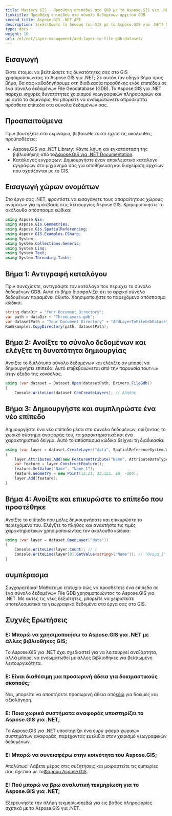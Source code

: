 ```yaml
---
title: Mastery GIS - Προσθήκη επιπέδων στο GDB με το Aspose.GIS για .NET
linktitle: Προσθήκη επιπέδου στο σύνολο δεδομένων αρχείου GDB
second_title: Aspose.GIS .NET API
description: Ξεκλειδώστε τη δύναμη του GIS με το Aspose.GIS για .NET! Μάθετε πώς να προσθέτετε επίπεδα σε σύνολα δεδομένων File GDB σε αυτόν τον αναλυτικό οδηγό. #γεωγραφικά δεδομένα #Aspose #GIS
type: docs
weight: 16
url: /el/net/layer-management/add-layer-to-file-gdb-dataset/
---
```

## Εισαγωγή
Είστε έτοιμοι να βελτιώσετε τις δυνατότητές σας στο GIS χρησιμοποιώντας το Aspose.GIS για .NET; Σε αυτόν τον οδηγό βήμα προς βήμα, θα σας καθοδηγήσουμε στη διαδικασία προσθήκης ενός επιπέδου σε ένα σύνολο δεδομένων File Geodatabase (GDB). Το Aspose.GIS για .NET παρέχει ισχυρές δυνατότητες χειρισμού γεωγραφικών πληροφοριών και με αυτό το σεμινάριο, θα μπορείτε να ενσωματώνετε απρόσκοπτα πρόσθετα επίπεδα στα σύνολα δεδομένων σας.
## Προαπαιτούμενα
Πριν βουτήξετε στο σεμινάριο, βεβαιωθείτε ότι έχετε τις ακόλουθες προϋποθέσεις:
-  Aspose.GIS για .NET Library: Κάντε λήψη και εγκατάσταση της βιβλιοθήκης από το[Aspose.GIS για .NET Documentation](https://reference.aspose.com/gis/net/).
- Κατάλογος εγγράφων: Δημιουργήστε έναν αποκλειστικό κατάλογο εγγράφων στο μηχάνημά σας για αποθήκευση και διαχείριση αρχείων που σχετίζονται με το GIS.
## Εισαγωγή χώρων ονομάτων
Στο έργο σας .NET, φροντίστε να εισαγάγετε τους απαραίτητους χώρους ονομάτων για πρόσβαση στις λειτουργίες Aspose.GIS. Χρησιμοποιήστε το ακόλουθο απόσπασμα κώδικα:
```csharp
using Aspose.Gis;
using Aspose.Gis.Geometries;
using Aspose.Gis.SpatialReferencing;
using Aspose.GIS.Examples.CSharp;
using System;
using System.Collections.Generic;
using System.Linq;
using System.Text;
using System.Threading.Tasks;
```
## Βήμα 1: Αντιγραφή καταλόγου
Πριν συνεχίσετε, αντιγράψτε τον κατάλογο που περιέχει το σύνολο δεδομένων GDB. Αυτό το βήμα διασφαλίζει ότι το αρχικό σύνολο δεδομένων παραμένει άθικτο. Χρησιμοποιήστε το παρεχόμενο απόσπασμα κώδικα:
```csharp
string dataDir = "Your Document Directory";
var path = dataDir + "ThreeLayers.gdb";
var datasetPath = "Your Document Directory" + "AddLayerToFileGdbDataset_out.gdb";
RunExamples.CopyDirectory(path, datasetPath);
```
## Βήμα 2: Ανοίξτε το σύνολο δεδομένων και ελέγξτε τη δυνατότητα δημιουργίας
 Ανοίξτε το διπλότυπο σύνολο δεδομένων και ελέγξτε αν μπορεί να δημιουργήσει επίπεδα. Αυτό επιβεβαιώνεται από την παρουσία του`True` στην έξοδο της κονσόλας.
```csharp
using (var dataset = Dataset.Open(datasetPath, Drivers.FileGdb))
{
    Console.WriteLine(dataset.CanCreateLayers); // Αληθής
```
## Βήμα 3: Δημιουργήστε και συμπληρώστε ένα νέο επίπεδο
Δημιουργήστε ένα νέο επίπεδο μέσα στο σύνολο δεδομένων, ορίζοντας το χωρικό σύστημα αναφοράς του, τα χαρακτηριστικά και ένα χαρακτηριστικό δείγμα. Αυτό το απόσπασμα κώδικα δείχνει τη διαδικασία:
```csharp
using (var layer = dataset.CreateLayer("data", SpatialReferenceSystem.Wgs84))
{
    layer.Attributes.Add(new FeatureAttribute("Name", AttributeDataType.String));
    var feature = layer.ConstructFeature();
    feature.SetValue("Name", "Name_1");
    feature.Geometry = new Point(12.21, 23.123, 20, -200);
    layer.Add(feature);
}
```
## Βήμα 4: Ανοίξτε και επικυρώστε το επίπεδο που προστέθηκε
Ανοίξτε το επίπεδο που μόλις δημιουργήσατε και επικυρώστε το περιεχόμενό του. Ελέγξτε το πλήθος και ανακτήστε τις τιμές χαρακτηριστικών χρησιμοποιώντας τον ακόλουθο κώδικα:
```csharp
using (var layer = dataset.OpenLayer("data"))
{
    Console.WriteLine(layer.Count); // 1
    Console.WriteLine(layer[0].GetValue<string>("Name")); // "Όνομα_1"
}
```
## συμπέρασμα
Συγχαρητήρια! Μάθατε με επιτυχία πώς να προσθέτετε ένα επίπεδο σε ένα σύνολο δεδομένων File GDB χρησιμοποιώντας το Aspose.GIS για .NET. Με αυτές τις νέες δεξιότητες, μπορείτε να χειριστείτε αποτελεσματικά τα γεωγραφικά δεδομένα στα έργα σας στο GIS.
## Συχνές Ερωτήσεις
### Ε: Μπορώ να χρησιμοποιήσω το Aspose.GIS για .NET με άλλες βιβλιοθήκες GIS;
Το Aspose.GIS για .NET έχει σχεδιαστεί για να λειτουργεί ανεξάρτητα, αλλά μπορεί να ενσωματωθεί με άλλες βιβλιοθήκες για βελτιωμένη λειτουργικότητα.
### Ε: Είναι διαθέσιμη μια προσωρινή άδεια για δοκιμαστικούς σκοπούς;
 Ναι, μπορείτε να αποκτήσετε προσωρινή άδεια από[εδώ](https://purchase.aspose.com/temporary-license/) για δοκιμές και αξιολόγηση.
### Ε: Ποια χωρικά συστήματα αναφοράς υποστηρίζει το Aspose.GIS για .NET;
Το Aspose.GIS για .NET υποστηρίζει ένα ευρύ φάσμα χωρικών συστημάτων αναφοράς, παρέχοντας ευελιξία στον χειρισμό γεωγραφικών δεδομένων.
### Ε: Μπορώ να συνεισφέρω στην κοινότητα του Aspose.GIS;
 Απολύτως! Λάβετε μέρος στις συζητήσεις και μοιραστείτε τις εμπειρίες σας σχετικά με το[Φόρουμ Aspose.GIS](https://forum.aspose.com/c/gis/33).
### Ε: Πού μπορώ να βρω αναλυτική τεκμηρίωση για το Aspose.GIS για .NET;
 Εξερευνήστε την πλήρη τεκμηρίωση[εδώ](https://reference.aspose.com/gis/net/) για εις βάθος πληροφορίες σχετικά με το Aspose.GIS για .NET.